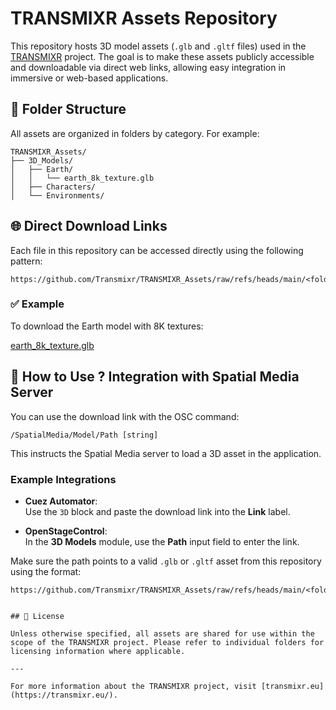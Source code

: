 
# TRANSMIXR Assets Repository

This repository hosts 3D model assets (`.glb` and `.gltf` files) used in the [TRANSMIXR](https://transmixr.eu/) project. The goal is to make these assets publicly accessible and downloadable via direct web links, allowing easy integration in immersive or web-based applications.

## 📁 Folder Structure

All assets are organized in folders by category. For example:

```
TRANSMIXR_Assets/
├── 3D_Models/
│   ├── Earth/
│   │   └── earth_8k_texture.glb
│   ├── Characters/
│   └── Environments/
```

## 🌐 Direct Download Links

Each file in this repository can be accessed directly using the following pattern:

```
https://github.com/Transmixr/TRANSMIXR_Assets/raw/refs/heads/main/<folder>/<subfolder>/<filename>.glb
```

### ✅ Example

To download the Earth model with 8K textures:

[earth_8k_texture.glb](https://github.com/Transmixr/TRANSMIXR_Assets/raw/refs/heads/main/3D_Models/Earth/earth_8k_texture.glb)

## 🔧 How to Use ? Integration with Spatial Media Server

You can use the download link with the OSC command:

```
/SpatialMedia/Model/Path [string]
```

This instructs the Spatial Media server to load a 3D asset in the application.

### Example Integrations

- **Cuez Automator**:  
  Use the `3D` block and paste the download link into the **Link** label.

- **OpenStageControl**:  
  In the **3D Models** module, use the **Path** input field to enter the link.

Make sure the path points to a valid `.glb` or `.gltf` asset from this repository using the format:

```
https://github.com/Transmixr/TRANSMIXR_Assets/raw/refs/heads/main/<folder>/<subfolder>/<filename>.glb
```

```

## 📜 License

Unless otherwise specified, all assets are shared for use within the scope of the TRANSMIXR project. Please refer to individual folders for licensing information where applicable.

---

For more information about the TRANSMIXR project, visit [transmixr.eu](https://transmixr.eu/).

